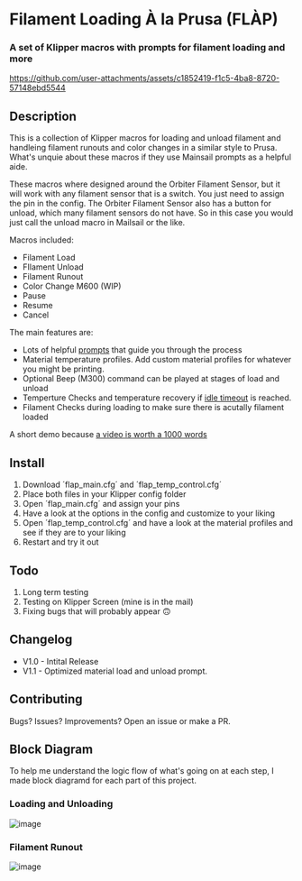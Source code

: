 
# Filament Loading À la Prusa (FLÀP) 

### A set of Klipper macros with prompts for filament loading and more

https://github.com/user-attachments/assets/c1852419-f1c5-4ba8-8720-57148ebd5544

## Description
This is a collection of Klipper macros for loading and unload filament and handleing filament runouts and color changes in a similar style to Prusa.
What's unquie about these macros if they use Mainsail prompts as a helpful aide.

These macros where designed around the Orbiter Filament Sensor, but it will work with any filament sensor that is a switch. You just need to assign the pin in the config. The  Orbiter Filament Sensor also has a button for unload, which many filament sensors do not have. So in this case you would just call the unload macro in Mailsail or the like. 

Macros included:

- Filament Load
- FIlament Unload
- Filament Runout
- Color Change M600 (WIP)
- Pause
- Resume
- Cancel

The main features are:

- Lots of helpful [prompts](https://docs.mainsail.xyz/overview/features/macro-prompts) that guide you through the process
- Material temperature profiles. Add custom material profiles for whatever you might be printing.
- Optional Beep (M300) command can be played at stages of load and unload
- Temperture Checks and temperature recovery if [idle timeout](https://www.klipper3d.org/Config_Reference.html?h=idle#idle_timeout) is reached.
- Filament Checks during loading to make sure there is acutally filament loaded

A short demo because [a video is worth a 1000 words](https://www.youtube.com/watch?v=ou3CjtsuDTo)

## Install
1. Download ´flap_main.cfg´ and ´flap_temp_control.cfg´
2. Place both files in your Klipper config folder
3. Open ´flap_main.cfg´ and assign your pins
4. Have a look at the options in the config and customize to your liking
5. Open ´flap_temp_control.cfg´ and have a look at the material profiles and see if they are to your liking
6. Restart and try it out

## Todo
1. Long term testing
2. Testing on Klipper Screen (mine is in the mail)
4. Fixing bugs that will probably appear 🙃

## Changelog
- V1.0 - Intital Release
- V1.1 - Optimized material load and unload prompt.

## Contributing
Bugs? Issues? Improvements? Open an issue or make a PR. 

## Block Diagram
To help me understand the logic flow of what's going on at each step, I made block diagramd for each part of this project. 

### Loading and Unloading
![image](https://github.com/user-attachments/assets/5da8dd4b-1e0e-4c7b-b940-a42cfb83c0fc)

### Filament Runout
![image](https://github.com/user-attachments/assets/29a81ef2-a647-4c7f-974f-f8135eea212e)





